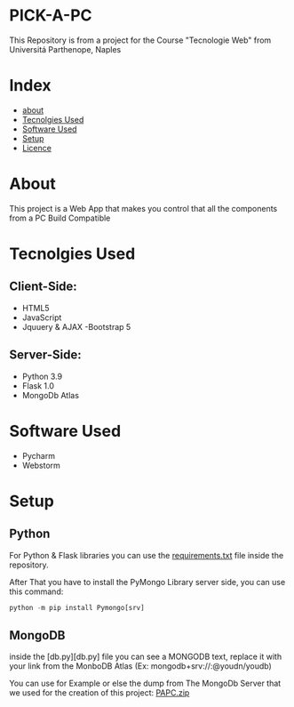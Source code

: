 # PICK-A-PC
This Repository is from a project for the Course "Tecnologie Web" from Universitá Parthenope, Naples

# Index

- [about](#About)
- [Tecnolgies Used](#Tecnolgies-Used)
- [Software Used](#Software-Used)
- [Setup](#Setup)
- [Licence](#licenze)


# About
This project is a Web App that makes you control that all the components from a PC Build Compatible


# Tecnolgies Used
## Client-Side:
- HTML5
- JavaScript
- Jquuery & AJAX
-Bootstrap 5
## Server-Side:
- Python 3.9
- Flask 1.0
- MongoDb Atlas

# Software Used
- Pycharm
- Webstorm

# Setup
## Python
For Python & Flask libraries you can use the [requirements.txt](requirements.txt) file inside the repository.

After That you have to install the PyMongo Library server side, you can use this command:

```python
python -m pip install Pymongo[srv]
```

## MongoDB
inside the [db.py][db.py] file you can see a MONGODB text, replace it with your link from the MonboDB Atlas (Ex: mongodb+srv://<username>:<password>@youdn/youdb)

You can use for Example or else the dump from The MongoDb Server that we used for the creation of this project:
[PAPC.zip](PAPC.zip)
